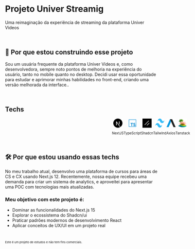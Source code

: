 <h1>Projeto Univer Streamig</h1>
<p>Uma reimaginação da experiência de streaming da plataforma Univer Videos</p>
</br>

<h2>🎯 Por que estou construindo esse projeto</h2>
<p>Sou um usuária frequente da plataforma Univer Videos e, como desenvolvedora, sempre noto pontos de melhoria na
    experiência do usuário, tanto no mobile quanto no desktop. Decidi usar essa oportunidade para estudar e aprimorar
    minhas habilidades no front-end, criando uma versão melhorada da interface..</p>
</br>
<h2>Techs</h2>
<div style="width: 100vw; display:  flex; justify-content: center; align-items: center;">
    <div style="display: flex; flex-direction: column; align-items: center; justify-content: center;">
        <img style="width: 30px; height: 30px;" src="./public/icon-next.svg" alt="ícone do NextJS preto e branco">
        <p style="font-size: .7rem;">NextJS</p>
    </div>
    <div style="display: flex; flex-direction: column; align-items: center; justify-content: center;">
        <img style="width: 30px; height: 30px;" src="./public/icon-typescript.png" alt="ícone do TypeScript">
        <p style="font-size: .7rem;">TypeScript</p>
    </div>
    <div style="display: flex; flex-direction: column; align-items: center; justify-content: center;">
        <img style="width: 30px; height: 30px;" src="./public/icon-shadcn.png" alt="ícone do Shadcn">
        <p style="font-size: .7rem;">Shadcn</p>
    </div>
    <div style="display: flex; flex-direction: column; align-items: center; justify-content: center;">
        <img style="width: 30px; height: 30px;" src="./public/icon-tailwind.png" alt="ícone do Tailwind">
        <p style="font-size: .7rem;">Tailwind</p>
    </div>
    <div style="display: flex; flex-direction: column; align-items: center; justify-content: center;">
        <img style="width: 30px; height: 30px;" src="./public/icon-axios.webp" alt="ícone do Axios">
        <p style="font-size: .7rem;">Axios</p>
    </div>
    <div style="display: flex; flex-direction: column; align-items: center; justify-content: center;">
        <img style="width: 30px; height: 30px;" src="./public/icons-tanstack.png" alt="ícone do Tanstack">
        <p style="font-size: .7rem;">Tanstack</p>
    </div>
</div>
</br>
<h2>🛠️ Por que estou usando essas techs</h2>
<p>
    No meu trabalho atual, desenvolvo uma plataforma de cursos para áreas de CS e CX usando Next.js 12. Recentemente,
    nossa equipe recebeu uma demanda para criar um sistema de analytics, e aproveitei para apresentar uma POC com
    tecnologias mais atualizadas.
</p>

<h3>Meu objetivo com este projeto é:</h3>
<ul>
    <li>Dominar as funcionalidades do Next.js 15</li>
    <li>Explorar o ecossistema do Shadcn/ui</li>
    <li>Praticar padrões modernos de desenvolvimento React</li>
    <li>Aplicar conceitos de UX/UI em um projeto real</li>
</ul>
</br>

<p style="font-size: .6rem;">Este é um projeto de estudos e não tem fins comerciais.</p>